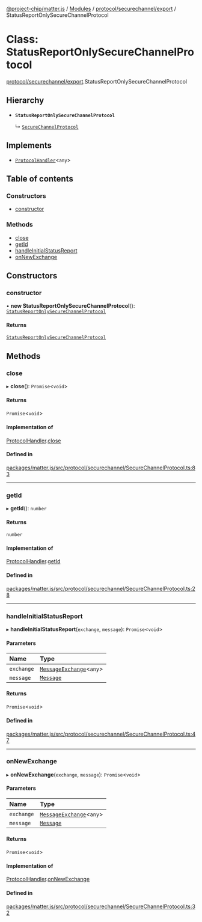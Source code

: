 [@project-chip/matter.js](../README.md) / [Modules](../modules.md) / [protocol/securechannel/export](../modules/protocol_securechannel_export.md) / StatusReportOnlySecureChannelProtocol

# Class: StatusReportOnlySecureChannelProtocol

[protocol/securechannel/export](../modules/protocol_securechannel_export.md).StatusReportOnlySecureChannelProtocol

## Hierarchy

- **`StatusReportOnlySecureChannelProtocol`**

  ↳ [`SecureChannelProtocol`](protocol_securechannel_export.SecureChannelProtocol.md)

## Implements

- [`ProtocolHandler`](../interfaces/protocol_export.ProtocolHandler.md)\<`any`\>

## Table of contents

### Constructors

- [constructor](protocol_securechannel_export.StatusReportOnlySecureChannelProtocol.md#constructor)

### Methods

- [close](protocol_securechannel_export.StatusReportOnlySecureChannelProtocol.md#close)
- [getId](protocol_securechannel_export.StatusReportOnlySecureChannelProtocol.md#getid)
- [handleInitialStatusReport](protocol_securechannel_export.StatusReportOnlySecureChannelProtocol.md#handleinitialstatusreport)
- [onNewExchange](protocol_securechannel_export.StatusReportOnlySecureChannelProtocol.md#onnewexchange)

## Constructors

### constructor

• **new StatusReportOnlySecureChannelProtocol**(): [`StatusReportOnlySecureChannelProtocol`](protocol_securechannel_export.StatusReportOnlySecureChannelProtocol.md)

#### Returns

[`StatusReportOnlySecureChannelProtocol`](protocol_securechannel_export.StatusReportOnlySecureChannelProtocol.md)

## Methods

### close

▸ **close**(): `Promise`\<`void`\>

#### Returns

`Promise`\<`void`\>

#### Implementation of

[ProtocolHandler](../interfaces/protocol_export.ProtocolHandler.md).[close](../interfaces/protocol_export.ProtocolHandler.md#close)

#### Defined in

[packages/matter.js/src/protocol/securechannel/SecureChannelProtocol.ts:83](https://github.com/project-chip/matter.js/blob/6d3b6a5d957d88a9231d6ecab4bb41f8133112be/packages/matter.js/src/protocol/securechannel/SecureChannelProtocol.ts#L83)

___

### getId

▸ **getId**(): `number`

#### Returns

`number`

#### Implementation of

[ProtocolHandler](../interfaces/protocol_export.ProtocolHandler.md).[getId](../interfaces/protocol_export.ProtocolHandler.md#getid)

#### Defined in

[packages/matter.js/src/protocol/securechannel/SecureChannelProtocol.ts:28](https://github.com/project-chip/matter.js/blob/6d3b6a5d957d88a9231d6ecab4bb41f8133112be/packages/matter.js/src/protocol/securechannel/SecureChannelProtocol.ts#L28)

___

### handleInitialStatusReport

▸ **handleInitialStatusReport**(`exchange`, `message`): `Promise`\<`void`\>

#### Parameters

| Name | Type |
| :------ | :------ |
| `exchange` | [`MessageExchange`](protocol_export.MessageExchange.md)\<`any`\> |
| `message` | [`Message`](../interfaces/codec_export.Message.md) |

#### Returns

`Promise`\<`void`\>

#### Defined in

[packages/matter.js/src/protocol/securechannel/SecureChannelProtocol.ts:47](https://github.com/project-chip/matter.js/blob/6d3b6a5d957d88a9231d6ecab4bb41f8133112be/packages/matter.js/src/protocol/securechannel/SecureChannelProtocol.ts#L47)

___

### onNewExchange

▸ **onNewExchange**(`exchange`, `message`): `Promise`\<`void`\>

#### Parameters

| Name | Type |
| :------ | :------ |
| `exchange` | [`MessageExchange`](protocol_export.MessageExchange.md)\<`any`\> |
| `message` | [`Message`](../interfaces/codec_export.Message.md) |

#### Returns

`Promise`\<`void`\>

#### Implementation of

[ProtocolHandler](../interfaces/protocol_export.ProtocolHandler.md).[onNewExchange](../interfaces/protocol_export.ProtocolHandler.md#onnewexchange)

#### Defined in

[packages/matter.js/src/protocol/securechannel/SecureChannelProtocol.ts:32](https://github.com/project-chip/matter.js/blob/6d3b6a5d957d88a9231d6ecab4bb41f8133112be/packages/matter.js/src/protocol/securechannel/SecureChannelProtocol.ts#L32)
